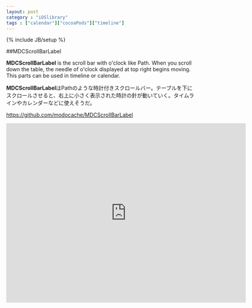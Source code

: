 ```yaml
---
layout: post
category : "iOSlibrary"
tags : ["calendar"]["cocoaPods"]["timeline"]
---
```

{% include JB/setup %}

##MDCScrollBarLabel

**MDCScrollBarLabel** is the scroll bar with o'clock like Path. When you scroll down the table, the needle of o'clock displayed at top right begins moving. This parts can be used in timeline or calendar.

**MDCScrollBarLabel**はPathのような時計付きスクロールバー。テーブルを下にスクロールさせると、右上に小さく表示された時計の針が動いていく。タイムラインやカレンダーなどに使えそうだ。

<https://github.com/modocache/MDCScrollBarLabel>

<iframe width="640" height="480" src="http://www.youtube.com/embed/EIQfIgpLA98" frameborder="0"></iframe>

